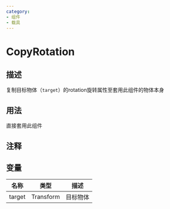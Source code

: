 ```yaml
---
category: 
- 组件
- 载具
---
```

# CopyRotation
## 描述

复制目标物体（`target`）的rotation旋转属性至套用此组件的物体本身

## 用法

直接套用此组件

## 注释

## 变量
| 名称 | 类型 | 描述 |
| ----------- | ----------- | ----------- |
| target | Transform | 目标物体 |  

